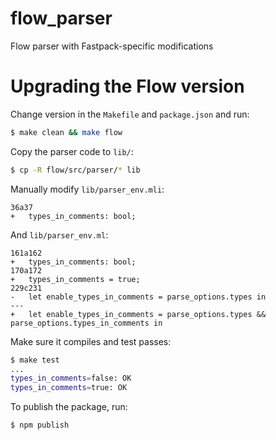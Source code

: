 # flow_parser
Flow parser with Fastpack-specific modifications

# Upgrading the Flow version

Change version in the `Makefile` and `package.json` and run:
```bash
$ make clean && make flow
```

Copy the parser code to `lib/`:
```bash
$ cp -R flow/src/parser/* lib
```

Manually modify `lib/parser_env.mli`:
```
36a37
+   types_in_comments: bool;

```

And `lib/parser_env.ml`:
```
161a162
+   types_in_comments: bool;
170a172
+   types_in_comments = true;
229c231
-   let enable_types_in_comments = parse_options.types in
---
+   let enable_types_in_comments = parse_options.types && parse_options.types_in_comments in
```

Make sure it compiles and test passes:
```bash
$ make test
...
types_in_comments=false: OK
types_in_comments=true: OK
```

To publish the package, run:
```
$ npm publish
```
